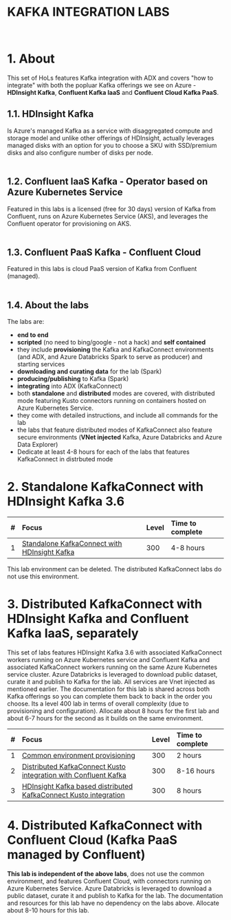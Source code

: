 # KAFKA INTEGRATION LABS
<br>

# 1. About

This set of HoLs features Kafka integration with ADX and covers "how to integrate" with both the popluar Kafka offerings we see on Azure - **HDInsight Kafka**,  **Confluent Kafka IaaS** and **Confluent Cloud Kafka PaaS**.  <br>

## 1.1. HDInsight Kafka
Is Azure's managed Kafka as a service with disaggregated compute and storage model and unlike other offerings of HDInsight, actually leverages managed disks with an option for you to choose a SKU with SSD/premium disks and also configure number of disks per node.<br><br>

## 1.2. Confluent IaaS Kafka - Operator based on Azure Kubernetes Service
Featured in this labs is a licensed (free for 30 days) version of Kafka from Confluent, runs on Azure Kubernetes Service (AKS), and leverages the Confluent operator for provisioning on AKS.<br><br>  

## 1.3. Confluent PaaS Kafka - Confluent Cloud
Featured in this labs is cloud PaaS version of Kafka from Confluent (managed).<br><br> 

## 1.4. About the labs
The labs are:
- **end to end** 
- **scripted** (no need to bing/google - not a hack) and **self contained**
- they include **provisioning** the Kafka and KafkaConnect environments (and ADX, and Azure Databricks Spark to serve as producer) and starting services
- **downloading and curating data** for the lab (Spark)
- **producing/publishing** to Kafka (Spark)
- **integrating** into ADX (KafkaConnect)
- both **standalone** and **distributed** modes are covered, with distributed mode featuring Kusto connectors running on containers hosted on Azure Kubernetes Service.
- they come with detailed instructions, and include all commands for the lab
- the labs that feature distributed modes of KafkaConnect also feature secure environments (**VNet injected** Kafka, Azure Databricks and Azure Data Explorer)
- Dedicate at least 4-8 hours for each of the labs that features KafkaConnect in distrbuted mode

# 2. Standalone KafkaConnect with HDInsight Kafka 3.6

| # | Focus | Level |Time to complete |
| :--- | :--- | :--- | :--- |
| 1 | [Standalone KafkaConnect with HDInsight Kafka](standalone-mode/README.md) | 300 | 4-8 hours|

This lab environment can be deleted.  The distributed KafkaConnect labs do not use this environment.

# 3. Distributed KafkaConnect with HDInsight Kafka and Confluent Kafka IaaS, separately

This set of labs features HDInsight Kafka 3.6 with associated KafkaConnect workers running on Azure Kubernetes service and Confluent Kafka and associated KafkaConnect workers running on the same Azure Kubernetes service cluster.  Azure Databricks is leveraged to download public dataset, curate it and publish to Kafka for the lab.  All services are Vnet injected as mentioned earlier.  The documentation for this lab is shared across both Kafka offerings so you can complete them back to back in the order you choose.  Its a level 400 lab in terms of overall complexity (due to provisioning and configuration).  Allocate about 8 hours for the first lab and about 6-7 hours for the second as it builds on the same environment.<br>

| # | Focus | Level |Time to complete |
| :--- | :--- | :--- | :--- | 
| 1 | [Common environment provisioning](distributed-mode/common/README.md) | 300 | 2 hours |
| 2 | [Distributed KafkaConnect Kusto integration with Confluent Kafka](distributed-mode/confluent-kafka/README.md) | 300 | 8-16 hours|
| 3 | [HDInsight Kafka based distributed KafkaConnect Kusto integration](distributed-mode/hdinsight-kafka/README.md) | 300 | 8 hours|

# 4. Distributed KafkaConnect with Confluent Cloud (Kafka PaaS managed by Confluent)

**This lab is independent of the above labs**, does not use the common environment, and features Confluent Cloud, with connectors running on Azure Kubernetes Service.  Azure Databricks is leveraged to download a public dataset, curate it and publish to Kafka for the lab.  The documentation and resources for this lab have no dependency on the labs above.  Allocate about 8-10 hours for this lab.<br>
